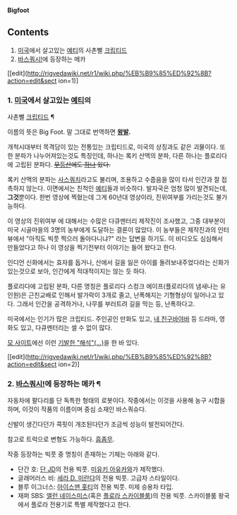 **Bigfoot**

## Contents

    

1. [미국](%EB%AF%B8%EA%B5%AD.md)에서 살고있는 [예티](%EC%98%88%ED%8B%B0.md)의 사촌뻘 [크립티드](%ED%81%AC%EB%A6%BD%ED%8B%B0%EB%93%9C.md)
2. [바스쿼시!](%EB%B0%94%EC%8A%A4%EC%BF%BC%EC%8B%9C%21.md)에 등장하는 메카 

[[edit](http://rigvedawiki.net/r1/wiki.php/%EB%B9%85%ED%92%8B?action=edit&sect
ion=1)]

### 1. [미국](%EB%AF%B8%EA%B5%AD.md)에서 살고있는 [예티](%EC%98%88%ED%8B%B0.md)의
사촌뻘 [크립티드](%ED%81%AC%EB%A6%BD%ED%8B%B0%EB%93%9C.md) ¶

  

이름의 뜻은 Big Foot. 말 그대로 번역하면 **[왕발](%EC%99%95%EB%B0%9C.md).**

  

개척시대부터 목격담이 있는 전통있는 크립티드로, 미국의 상징과도 같은 괴물이다. 또한 분파가 나누어져있는것도 특징인데, 하나는 록키 산맥의
분파, 다른 하나는 플로리다에 고립된 분파다. <del>[무등산](%EB%AC%B4%EB%93%B1%EC%82%B0.md)에도
[하나](%EC%B5%9C%ED%9D%AC%EC%84%AD.md) 있다.</del>

  

록키 산맥의 분파는 [사스쿼치](%EC%82%AC%EC%8A%A4%EC%BF%BC%EC%B9%98.md)라고도 불리며, 조용하고
수줍음을 많이 타서 인간과 잘 접촉하지 않는다. 이면에서는 친척인 [예티](%EC%98%88%ED%8B%B0.md)들과 비슷하다.
발자국은 엄청 많이 발견되는데, **그것**뿐이다. 한번 영상에 찍혔는데 그게 60년대 영상이라, 진위여부를 가리는것도 불가능하다.

  

이 영상의 진위여부 에 대해서는 수많은 다큐멘터리 제작진이 조사했고, 그중 대부분이 미국 시골마을의 3명의 농부에게 도달하는 결론이 많았다.
이 농부들은 제작진과의 인터뷰에서 "아직도 빅풋 찍으러 돌아다니냐?" 라는 답변을 하기도. 이 비디오도 심심해서 만들었다고 하나 이 영상을
찍기전부터 이야기는 들어 왔다고 한다.

  

인디언 신화에서는 효자를 돕거나, 산에서 길을 잃은 아이를 돌려보내주었다라는 신화가 있는것으로 보아, 인간에게 적대적이지는 않는 듯 하다.

  

플로리다에 고립된 분파, 다른 명칭은 플로리다 스컹크 에이프(플로리다의 냄새나는 유인원)은 근친교배로 인해서 발가락이 3개로 줄고,
난폭해지는 기형형상이 일어나고 있다. 그래서 인간을 공격하거나, 나무를 부러트려 길을 막는 등, 난폭하다고.

  

미국에서는 인기가 많은 크립티드. 주인공인 만화도 있고, [내 친구바야바](%EB%82%B4%20%EC%B9%9C%EA%B5%AC%20%EB%B0%94%EC%95%BC%EB%B0%94.md) 등
드라마, 영화도 있고, 다큐멘터리는 셀 수 없이 많다.

  

[모 사이트](SCP%20%EC%9E%AC%EB%8B%A8.md)에선 이런 [기발한 "해석"(…)](SCP-1000.md)을 한
바 있다.

  

[[edit](http://rigvedawiki.net/r1/wiki.php/%EB%B9%85%ED%92%8B?action=edit&sect
ion=2)]

### 2. [바스쿼시!](%EB%B0%94%EC%8A%A4%EC%BF%BC%EC%8B%9C%21.md)에 등장하는 메카 ¶

자동차에 팔다리를 단 독특한 형태의 로봇이다. 작중에서는 이것을 사용해 농구 시합을 하며, 이것이 작품의 이름이며 중심 소재인 바스쿼슈다.

  

신발이 생긴다던가 콕핏이 개조된다던가 조금씩 성능이 발전되어간다.

  

참고로 트럭으로 변형도 가능하다. [흠좀무](%ED%9D%A0%EC%A2%80%EB%AC%B4.md).

  

작중 등장하는 빅풋 중 명칭이 존재하는 기체는 아래와 같다.

  

  * 단간 호: [단 JD](%EB%8B%A8%20JD.md)의 전용 빅풋. [미유키 아유카와](%EB%AF%B8%EC%9C%A0%ED%82%A4%20%EC%95%84%EC%9C%A0%EC%B9%B4%EC%99%80.md)가 제작했다.
  * 글래머러스 비: [세라 D. 미란다](%EC%84%B8%EB%9D%BC%20D.%20%EB%AF%B8%EB%9E%80%EB%8B%A4.md)의 전용 빅풋. 고급차 스타일이다.
  * 블루 이그너스: [아이스맨 홋티](%EC%95%84%EC%9D%B4%EC%8A%A4%EB%A7%A8%20%ED%99%8B%ED%8B%B0.md)의 전용 빅풋. 미제 승용차 타입.
  * 재퍼 SBS: [앨런 네이스미스](%EC%95%A8%EB%9F%B0%20%EB%84%A4%EC%9D%B4%EC%8A%A4%EB%AF%B8%EC%8A%A4.md)(혹은 [플로라 스카이블룸](%ED%94%8C%EB%A1%9C%EB%9D%BC%20%EC%8A%A4%EC%B9%B4%EC%9D%B4%EB%B8%94%EB%A3%B8.md))의 전용 빅풋. 스카이블룸 왕국에서 플로라 전용기로 특별 제작했다고 한다.

